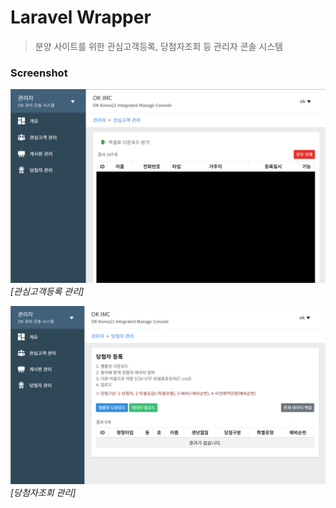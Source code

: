 # Laravel Wrapper

> 분양 사이트를 위한 관심고객등록, 당첨자조회 등 관리자 콘솔 시스템

### Screenshot

![Epalimi](/images/laravelwrapper1.png)
*[관심고객등록 관리]*

![Epalimi](/images/laravelwrapper2.png)
*[당첨자조회 관리]*
